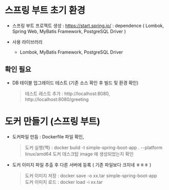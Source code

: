 # 스프링 부트 초기 환경

- 스프링 부트 프로젝트 생성 : https://start.spring.io/
  : dependence ( Lombok, Spring Web, MyBatis Framework, PostgreSQL Driver )

- 사용 라이브러리
  - Lombok, MyBatis Framework, PostgreSQL Driver

## 확인 필요

- DB 테이블 업그레이드 테스트 (기존 소스 확인 후 빌드 및 환경 확인)
  > 테스트 레스트 추가 : http://localhost:8080, http://localhost:8080/greeting

# 도커 만들기 (스프링 부트)

- 도커파일 만듬 : Dockerfile 파일 확인,

  > 도커 실행(맥) : docker build -t simple-spring-boot-app . --platform linux/amd64
  > 도커 데스크탑 image 에 생성되었는지 확인

- 도커 이미지 파일 추출 후 다른 서버에 등록 ( 기존 파일보다 크지네 ㅎㅎㅎ )
  > 도커 이미지 저장 : docker save -o xx.tar simple-spring-boot-app  
  > 도커 이미지 로드 : docker load -i xx.tar
